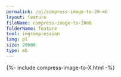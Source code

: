 ```yaml
---
permalink: /pl/compress-image-to-20-mb
layout: feature
fileName: compress-image-to-20mb
folderName: feature
tool: imgcompression
lang: pl
size: 20000
type: mb
---
```


{%- include compress-image-to-X.html -%}
